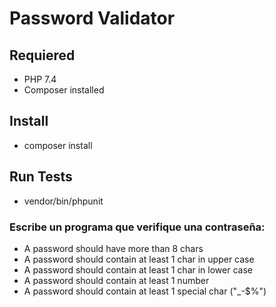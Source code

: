 # Password Validator

## Requiered

- PHP 7.4
- Composer installed

## Install

- composer install

## Run Tests

- vendor/bin/phpunit

### Escribe un programa que verifique una contraseña:

- A password should have more than 8 chars
- A password should contain at least 1 char in upper case
- A password should contain at least 1 char in lower case
- A password should contain at least 1 number
- A password should contain at least 1 special char ("_-$%")

